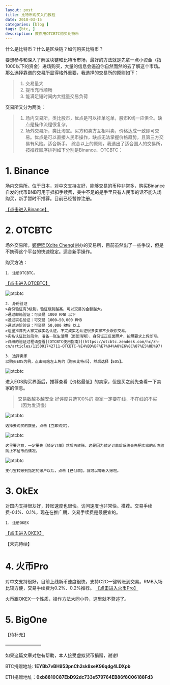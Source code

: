```yaml
---
layout: post
title: 比特币购买入门教程
date: 2018-03-15
categories: [blog ]
tags: [btc, ]
description: 教你用OTCBTC购买比特币
---
```


什么是比特币？什么是区块链？如何购买比特币？

要想参与和深入了解区块链和比特币市场，最好的方法就是先拿一点小资金（指1000以下的资金）进场购买，大量的信息会逼迫你自然而然的去了解这个市场。那么选择靠谱的交易所显得格外重要，我选择的交易所的原则如下：

>1. 交易量大
>2. 提币充币顺畅
>3. 能满足短时间内大批量交易负荷

交易所又分为两类：
>1. 场内交易所，类比股市，优点是可以挂单吃单，股市K线一应俱全。缺点是操作流程很复杂。
>2. 场外交易所，类比淘宝。买方和卖方互相叫卖，价格达成一致即可交易。优点是可以直接人民币操作，缺点无法掌握价格趋势，且第三方交易有风险。适合新手。
综合以上的原则，我选出了适合国人的交易所，按推荐顺序排列如下分别是Binance、OTCBTC：

# 1. Binance

场内交易所。位于日本，对中文支持友好，能够交易的币种非常多，购买Binance自发的代币BNB可用于抵扣手续费，美中不足的是手里只有人民币的话不能入场购买，新手暂时不推荐。目前已经暂停注册。

[【点击进入Binance】](https://www.binance.com/?ref=12303691)

# 2. OTCBTC

场外交易所。[鄭伊廷(Xdite Cheng)](https://zh-tw.facebook.com/xdite)创办的交易所，目前虽然出了一些争议，但是不妨碍这个平台的快速稳定。适合新手操作。

购买方法：

    1. 注册OTCBTC。

[【点击进入OTCBTC】](https://otcbtc.com/referrals/FLYINKHOST)

![otcbtc](img/otcbtc1.jpg)

    2. 身份验证
    >身份验证有3级别，验证级别越高，可以交易的金额越大。
    >通过邮箱验证：可交易 1000 RMB 以下
    >通过实名验证：可交易 1000–50,000 RMB
    >通过进阶验证：可交易 50,000 RMB 以上
    >这里推荐先大家完成实名认证，不完成实名认证很多卖家不会跟你交易。
    >实名认证比较简单，准备一张生活照（面部清晰），身份证正反面照片，按照要求上传即可。
    >详细的验证过程请查看[《OTCBTC使用指南》](https://otcbtc.zendesk.com/hc/zh-cn/articles/115001742711-OTCBTC-%E4%BD%BF%E7%94%A8%E6%8C%87%E5%8D%97)

    3. 选择卖家
    以购买EOS为例，点击网站左上角的【购买比特币】，然后选择【EOS】。

![otcbtc](images/otcbtc2.jpg)

进入EOS购买界面后，推荐查看【价格最低】的卖家，但是买之前先查看一下卖家的信息。

>交易数越多越安全
>好评度只选100%的
>卖家一定要在线，不在线的不买（因为发货慢）

![otcbtc](images/otbtc3.jpg)

    选择要购买的数量，点击【立即购买】。

![otcbtc](images/otcbtc5.jpg)

    这里要注意，一定要先【锁定订单】然后再转账，这是因为锁定订单后系统会先把卖家的币冻结防止不给币的情况。

![otcbtc](images/otcbtc6.jpg)

    支付宝转账到指定的账户以后，点击【已付款】，就可以等币入账啦。

# 3. OkEx

对国内支持很友好，转账速度也很快。访问速度也非常快。推荐。交易手续费-0.1%、0.1%，现在在推广期，交易手续费是最便宜的。

    1. 注册OKEX

[【点击进入OKEX】](https://www.okex.com/share/invite/flyiVZ.do)

【未完待续】

# 4. 火币Pro
对中文支持很好，目前上线新币速度很快，支持C2C一键转账到交易。RMB入场比较方便，交易手续费为0.2%、0.2%推荐。
[【点击进入火币Pro】](https://www.huobi.pro/zh-cn/)

火币跟OKEX一个性质，操作方法大同小异，这里就不赘述了。

# 5. BigOne

【待补充】

————————

如果这篇文章对您有帮助，本人接受虚拟货币捐赠，谢谢!

BTC捐赠地址: **1EYBb7vBH953pnCh2sk8xeK96qdg4LDXpb**

ETH捐赠地址：**0xb8810C87EbD92dc733e579764EB86f8C06188Fd3**